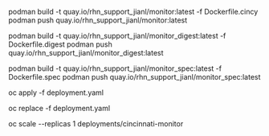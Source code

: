 podman build -t quay.io/rhn_support_jianl/monitor:latest -f Dockerfile.cincy
podman push quay.io/rhn_support_jianl/monitor:latest

podman build -t quay.io/rhn_support_jianl/monitor_digest:latest -f Dockerfile.digest
podman push quay.io/rhn_support_jianl/monitor_digest:latest

podman build -t quay.io/rhn_support_jianl/monitor_spec:latest -f Dockerfile.spec
podman push quay.io/rhn_support_jianl/monitor_spec:latest

oc apply -f deployment.yaml

oc replace -f deployment.yaml

oc scale --replicas 1 deployments/cincinnati-monitor